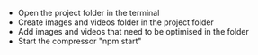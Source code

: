 - Open the project folder in the terminal
- Create images and videos folder in the project folder
- Add images and videos that need to be optimised in the folder
- Start the compressor "npm start"
